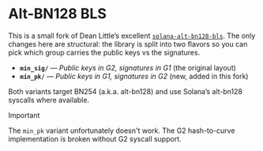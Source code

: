 # Alt-BN128 BLS

This is a small fork of Dean Little’s excellent [`solana-alt-bn128-bls`](https://github.com/deanmlittle/solana-alt-bn128-bls).
The only changes here are structural: the library is split into two flavors so you can pick which group carries the public keys vs the signatures.

* **`min_sig/`** — *Public keys in G2, signatures in G1* (the original layout)
* **`min_pk/`** — *Public keys in G1, signatures in G2* (new, added in this fork)

Both variants target BN254 (a.k.a. alt-bn128) and use Solana’s alt-bn128 syscalls where available.

> [!Important]
> The `min_pk` variant unfortunately doesn't work. The G2 hash-to-curve implementation is broken without G2 syscall support.

